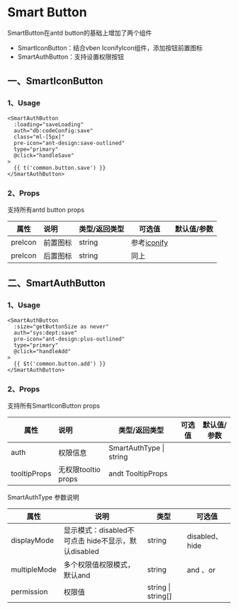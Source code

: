 # Smart Button

SmartButton在antd button的基础上增加了两个组件

- SmartIconButton：结合vben IconifyIcon组件，添加按钮前置图标
- SmartAuthButton：支持设置权限按钮

## 一、SmartIconButton

### 1、Usage

```vue
<SmartAuthButton
  :loading="saveLoading"
  auth="db:codeConfig:save"
  class="ml-[5px]"
  pre-icon="ant-design:save-outlined"
  type="primary"
  @click="handleSave"
>
  {{ t('common.button.save') }}
</SmartAuthButton>
```

### 2、Props

支持所有antd button props

| 属性 | 说明 | 类型/返回类型 | 可选值 | 默认值/参数 |
| --- | :-- | --- | --- | --- |
| preIcon | 前置图标 | string | 参考[iconify](https://github.com/iconify/iconify) |  |
| preIcon | 后置图标 | string | 同上 |  |

## 二、SmartAuthButton

### 1、Usage

```vue
<SmartAuthButton
  :size="getButtonSize as never"
  auth="sys:dept:save"
  pre-icon="ant-design:plus-outlined"
  type="primary"
  @click="handleAdd"
>
  {{ $t('common.button.add') }}
</SmartAuthButton>
```

### 2、Props

支持所有SmartIconButton props

| 属性 | 说明 | 类型/返回类型 | 可选值 | 默认值/参数 |
| --- | :-- | --- | --- | --- |
| auth | 权限信息 | SmartAuthType \| string |  |  |
| tooltipProps | 无权限tooltio props | andt TooltipProps |  |  |

SmartAuthType 参数说明

| 属性 | 说明 | 类型 | 可选值 |
| --- | --- | --- | --- |
| displayMode | 显示模式：disabled不可点击 hide不显示，默认disabled | string | disabled、hide |
| multipleMode | 多个权限值权限模式，默认and | string | and 、or |
| permission | 权限值 | string \| string[] |  |

